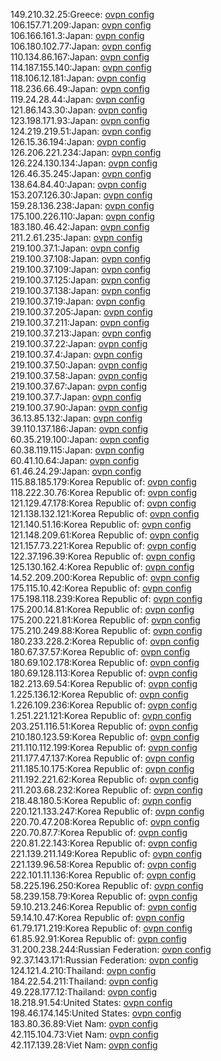 149.210.32.25:Greece: [ovpn config](vpn/149_210_32_25.ovpn)  
106.157.71.209:Japan: [ovpn config](vpn/106_157_71_209.ovpn)  
106.166.161.3:Japan: [ovpn config](vpn/106_166_161_3.ovpn)  
106.180.102.77:Japan: [ovpn config](vpn/106_180_102_77.ovpn)  
110.134.86.167:Japan: [ovpn config](vpn/110_134_86_167.ovpn)  
114.187.155.140:Japan: [ovpn config](vpn/114_187_155_140.ovpn)  
118.106.12.181:Japan: [ovpn config](vpn/118_106_12_181.ovpn)  
118.236.66.49:Japan: [ovpn config](vpn/118_236_66_49.ovpn)  
119.24.28.44:Japan: [ovpn config](vpn/119_24_28_44.ovpn)  
121.86.143.30:Japan: [ovpn config](vpn/121_86_143_30.ovpn)  
123.198.171.93:Japan: [ovpn config](vpn/123_198_171_93.ovpn)  
124.219.219.51:Japan: [ovpn config](vpn/124_219_219_51.ovpn)  
126.15.36.194:Japan: [ovpn config](vpn/126_15_36_194.ovpn)  
126.206.221.234:Japan: [ovpn config](vpn/126_206_221_234.ovpn)  
126.224.130.134:Japan: [ovpn config](vpn/126_224_130_134.ovpn)  
126.46.35.245:Japan: [ovpn config](vpn/126_46_35_245.ovpn)  
138.64.84.40:Japan: [ovpn config](vpn/138_64_84_40.ovpn)  
153.207.126.30:Japan: [ovpn config](vpn/153_207_126_30.ovpn)  
159.28.136.238:Japan: [ovpn config](vpn/159_28_136_238.ovpn)  
175.100.226.110:Japan: [ovpn config](vpn/175_100_226_110.ovpn)  
183.180.46.42:Japan: [ovpn config](vpn/183_180_46_42.ovpn)  
211.2.61.235:Japan: [ovpn config](vpn/211_2_61_235.ovpn)  
219.100.37.1:Japan: [ovpn config](vpn/219_100_37_1.ovpn)  
219.100.37.108:Japan: [ovpn config](vpn/219_100_37_108.ovpn)  
219.100.37.109:Japan: [ovpn config](vpn/219_100_37_109.ovpn)  
219.100.37.125:Japan: [ovpn config](vpn/219_100_37_125.ovpn)  
219.100.37.138:Japan: [ovpn config](vpn/219_100_37_138.ovpn)  
219.100.37.19:Japan: [ovpn config](vpn/219_100_37_19.ovpn)  
219.100.37.205:Japan: [ovpn config](vpn/219_100_37_205.ovpn)  
219.100.37.211:Japan: [ovpn config](vpn/219_100_37_211.ovpn)  
219.100.37.213:Japan: [ovpn config](vpn/219_100_37_213.ovpn)  
219.100.37.22:Japan: [ovpn config](vpn/219_100_37_22.ovpn)  
219.100.37.4:Japan: [ovpn config](vpn/219_100_37_4.ovpn)  
219.100.37.50:Japan: [ovpn config](vpn/219_100_37_50.ovpn)  
219.100.37.58:Japan: [ovpn config](vpn/219_100_37_58.ovpn)  
219.100.37.67:Japan: [ovpn config](vpn/219_100_37_67.ovpn)  
219.100.37.7:Japan: [ovpn config](vpn/219_100_37_7.ovpn)  
219.100.37.90:Japan: [ovpn config](vpn/219_100_37_90.ovpn)  
36.13.85.132:Japan: [ovpn config](vpn/36_13_85_132.ovpn)  
39.110.137.186:Japan: [ovpn config](vpn/39_110_137_186.ovpn)  
60.35.219.100:Japan: [ovpn config](vpn/60_35_219_100.ovpn)  
60.38.119.115:Japan: [ovpn config](vpn/60_38_119_115.ovpn)  
60.41.10.64:Japan: [ovpn config](vpn/60_41_10_64.ovpn)  
61.46.24.29:Japan: [ovpn config](vpn/61_46_24_29.ovpn)  
115.88.185.179:Korea Republic of: [ovpn config](vpn/115_88_185_179.ovpn)  
118.222.30.76:Korea Republic of: [ovpn config](vpn/118_222_30_76.ovpn)  
121.129.47.178:Korea Republic of: [ovpn config](vpn/121_129_47_178.ovpn)  
121.138.132.121:Korea Republic of: [ovpn config](vpn/121_138_132_121.ovpn)  
121.140.51.16:Korea Republic of: [ovpn config](vpn/121_140_51_16.ovpn)  
121.148.209.61:Korea Republic of: [ovpn config](vpn/121_148_209_61.ovpn)  
121.157.73.221:Korea Republic of: [ovpn config](vpn/121_157_73_221.ovpn)  
122.37.196.39:Korea Republic of: [ovpn config](vpn/122_37_196_39.ovpn)  
125.130.162.4:Korea Republic of: [ovpn config](vpn/125_130_162_4.ovpn)  
14.52.209.200:Korea Republic of: [ovpn config](vpn/14_52_209_200.ovpn)  
175.115.10.42:Korea Republic of: [ovpn config](vpn/175_115_10_42.ovpn)  
175.198.118.239:Korea Republic of: [ovpn config](vpn/175_198_118_239.ovpn)  
175.200.14.81:Korea Republic of: [ovpn config](vpn/175_200_14_81.ovpn)  
175.200.221.81:Korea Republic of: [ovpn config](vpn/175_200_221_81.ovpn)  
175.210.249.88:Korea Republic of: [ovpn config](vpn/175_210_249_88.ovpn)  
180.233.228.2:Korea Republic of: [ovpn config](vpn/180_233_228_2.ovpn)  
180.67.37.57:Korea Republic of: [ovpn config](vpn/180_67_37_57.ovpn)  
180.69.102.178:Korea Republic of: [ovpn config](vpn/180_69_102_178.ovpn)  
180.69.128.113:Korea Republic of: [ovpn config](vpn/180_69_128_113.ovpn)  
182.213.69.54:Korea Republic of: [ovpn config](vpn/182_213_69_54.ovpn)  
1.225.136.12:Korea Republic of: [ovpn config](vpn/1_225_136_12.ovpn)  
1.226.109.236:Korea Republic of: [ovpn config](vpn/1_226_109_236.ovpn)  
1.251.221.121:Korea Republic of: [ovpn config](vpn/1_251_221_121.ovpn)  
203.251.116.51:Korea Republic of: [ovpn config](vpn/203_251_116_51.ovpn)  
210.180.123.59:Korea Republic of: [ovpn config](vpn/210_180_123_59.ovpn)  
211.110.112.199:Korea Republic of: [ovpn config](vpn/211_110_112_199.ovpn)  
211.177.47.137:Korea Republic of: [ovpn config](vpn/211_177_47_137.ovpn)  
211.185.10.175:Korea Republic of: [ovpn config](vpn/211_185_10_175.ovpn)  
211.192.221.62:Korea Republic of: [ovpn config](vpn/211_192_221_62.ovpn)  
211.203.68.232:Korea Republic of: [ovpn config](vpn/211_203_68_232.ovpn)  
218.48.180.5:Korea Republic of: [ovpn config](vpn/218_48_180_5.ovpn)  
220.121.133.247:Korea Republic of: [ovpn config](vpn/220_121_133_247.ovpn)  
220.70.47.208:Korea Republic of: [ovpn config](vpn/220_70_47_208.ovpn)  
220.70.87.7:Korea Republic of: [ovpn config](vpn/220_70_87_7.ovpn)  
220.81.22.143:Korea Republic of: [ovpn config](vpn/220_81_22_143.ovpn)  
221.139.211.149:Korea Republic of: [ovpn config](vpn/221_139_211_149.ovpn)  
221.139.96.58:Korea Republic of: [ovpn config](vpn/221_139_96_58.ovpn)  
222.101.11.136:Korea Republic of: [ovpn config](vpn/222_101_11_136.ovpn)  
58.225.196.250:Korea Republic of: [ovpn config](vpn/58_225_196_250.ovpn)  
58.239.158.79:Korea Republic of: [ovpn config](vpn/58_239_158_79.ovpn)  
59.10.213.246:Korea Republic of: [ovpn config](vpn/59_10_213_246.ovpn)  
59.14.10.47:Korea Republic of: [ovpn config](vpn/59_14_10_47.ovpn)  
61.79.171.219:Korea Republic of: [ovpn config](vpn/61_79_171_219.ovpn)  
61.85.92.91:Korea Republic of: [ovpn config](vpn/61_85_92_91.ovpn)  
31.200.238.244:Russian Federation: [ovpn config](vpn/31_200_238_244.ovpn)  
92.37.143.171:Russian Federation: [ovpn config](vpn/92_37_143_171.ovpn)  
124.121.4.210:Thailand: [ovpn config](vpn/124_121_4_210.ovpn)  
184.22.54.211:Thailand: [ovpn config](vpn/184_22_54_211.ovpn)  
49.228.177.12:Thailand: [ovpn config](vpn/49_228_177_12.ovpn)  
18.218.91.54:United States: [ovpn config](vpn/18_218_91_54.ovpn)  
198.46.174.145:United States: [ovpn config](vpn/198_46_174_145.ovpn)  
183.80.36.89:Viet Nam: [ovpn config](vpn/183_80_36_89.ovpn)  
42.115.104.73:Viet Nam: [ovpn config](vpn/42_115_104_73.ovpn)  
42.117.139.28:Viet Nam: [ovpn config](vpn/42_117_139_28.ovpn)  
